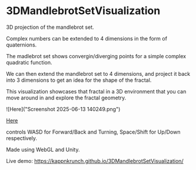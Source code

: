 # 3DMandlebrotSetVisualization
3D projection of the mandlebrot set.

Complex numbers can be extended to 4 dimensions in the form of quaternions.

The madlebrot set shows convergin/diverging points for a simple complex quadratic function.

We can then extend the mandlebrot set to 4 dimensions, and project it back into 3 dimensions to get an idea for the shape of the fractal.

This visualization showcases that fractal in a 3D environment that you can move around in and explore the fractal geometry.

![Here]("Screenshot 2025-06-13 140249.png")

[Here](https://colab.research.google.com/github/KappnKrunch/3D-fMRI-region-mapping/blob/main/3D_region_mapping_with_nilearn.ipynb "interactive link")

controls  WASD for Forward/Back and Turning, Space/Shift for Up/Down respectively.

Made using WebGL and Unity.

Live demo: https://kappnkrunch.github.io/3DMandlebrotSetVisualization/
